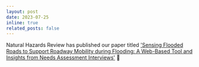 ```yaml
---
layout: post
date: 2023-07-25
inline: true
related_posts: false
---
```

Natural Hazards Review has published our paper titled <a href="https://ascelibrary.org/doi/abs/10.1061/NHREFO.NHENG-1753">'Sensing Flooded Roads to Support Roadway Mobility during Flooding: A Web-Based Tool and Insights from Needs Assessment Interviews'</a> :tada: